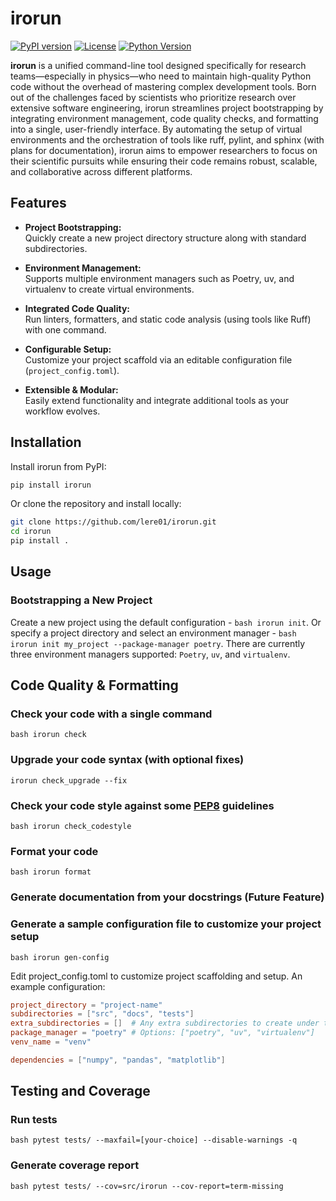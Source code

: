 # irorun

[![PyPI version](https://img.shields.io/pypi/v/irorun.svg)](https://pypi.org/project/irorun/)
[![License](https://img.shields.io/pypi/l/irorun.svg)](https://github.com/yourusername/irorun/blob/main/LICENSE)
[![Python Version](https://img.shields.io/pypi/pyversions/irorun.svg)](https://www.python.org/downloads/)

**irorun** is a unified command-line tool designed specifically for research teams—especially in physics—who need to maintain high-quality Python code without the overhead of mastering complex development tools. Born out of the challenges faced by scientists who prioritize research over extensive software engineering, irorun streamlines project bootstrapping by integrating environment management, code quality checks, and formatting into a single, user-friendly interface. By automating the setup of virtual environments and the orchestration of tools like ruff, pylint, and sphinx (with plans for documentation), irorun aims to empower researchers to focus on their scientific pursuits while ensuring their code remains robust, scalable, and collaborative across different platforms.

## Features

- **Project Bootstrapping:**  
  Quickly create a new project directory structure along with standard subdirectories.
  
- **Environment Management:**  
  Supports multiple environment managers such as Poetry, uv, and virtualenv to create virtual environments.
  
- **Integrated Code Quality:**  
  Run linters, formatters, and static code analysis (using tools like Ruff) with one command.
  
- **Configurable Setup:**  
  Customize your project scaffold via an editable configuration file (`project_config.toml`).
  
- **Extensible & Modular:**  
  Easily extend functionality and integrate additional tools as your workflow evolves.

## Installation

Install irorun from PyPI:

```bash
pip install irorun
```

Or clone the repository and install locally:

```bash
git clone https://github.com/lere01/irorun.git
cd irorun
pip install .
```

## Usage

### Bootstrapping a New Project

Create a new project using the default configuration - ```bash irorun init```. Or specify a project directory and select an environment manager - ```bash irorun init my_project --package-manager poetry```. There are currently three environment managers supported: `Poetry`, `uv`, and `virtualenv`.

## Code Quality & Formatting

### Check your code with a single command

```bash irorun check```

### Upgrade your code syntax (with optional fixes)

```irorun check_upgrade --fix```

### Check your code style against some [PEP8](https://www.python.org/dev/peps/pep-0008/) guidelines

```bash irorun check_codestyle```

### Format your code

```bash irorun format```

### Generate documentation from your docstrings (**Future Feature**)

### Generate a sample configuration file to customize your project setup

```bash irorun gen-config```

Edit project_config.toml to customize project scaffolding and setup. An example configuration:

```toml
project_directory = "project-name"
subdirectories = ["src", "docs", "tests"]
extra_subdirectories = []  # Any extra subdirectories to create under the project directory
package_manager = "poetry" # Options: ["poetry", "uv", "virtualenv"]
venv_name = "venv"

dependencies = ["numpy", "pandas", "matplotlib"]
```

## Testing and Coverage

### Run tests

```bash pytest tests/ --maxfail=[your-choice] --disable-warnings -q```

### Generate coverage report

```bash pytest tests/ --cov=src/irorun --cov-report=term-missing```
